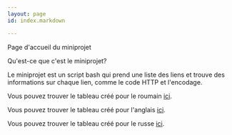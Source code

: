 ```yaml
---
layout: page
id: index.markdown

---
```


Page d'accueil du miniprojet


Qu'est-ce que c'est le miniprojet?

Le miniprojet est un script bash qui prend une liste des liens et trouve des informations sur chaque lien, comme le code HTTP et l'encodage. 

Vous pouvez trouver le tableau créé pour le roumain [ici](tableaux/tableau_roumain.html).

Vous pouvez trouver le tableau créé pour l'anglais [ici](tableaux/tableau_anglais.html).

Vous pouvez trouver le tableau créé pour le russe [ici](tableaux/tableau_russe.html).